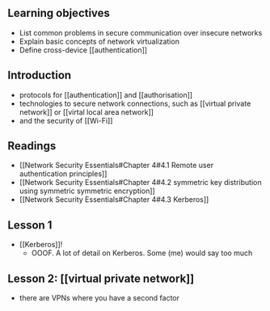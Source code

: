 ## Learning objectives
- List common problems in secure communication over insecure networks
- Explain basic concepts of network virtualization
- Define cross-device [[authentication]]

## Introduction
- protocols for [[authentication]] and [[authorisation]]
- technologies to secure network connections, such as [[virtual private network]] or [[virtal local area network]]
- and the security of [[Wi-Fi]]

## Readings
- [[Network Security Essentials#Chapter 4#4.1 Remote user authentication principles]]
- [[Network Security Essentials#Chapter 4#4.2 symmetric key distribution using symmetric symmetric encryption]]
- [[Network Security Essentials#Chapter 4#4.3 Kerberos]]

## Lesson 1
- [[Kerberos]]!
	- OOOF. A lot of detail on Kerberos. Some (me) would say too much

## Lesson 2: [[virtual private network]]
- there are VPNs where you have a second factor